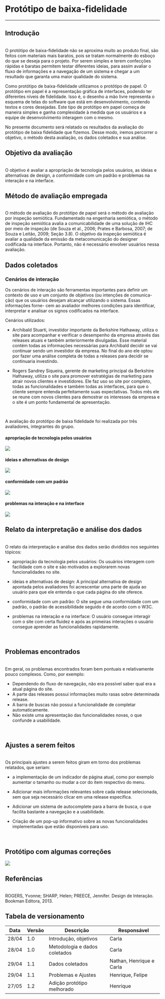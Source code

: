 # Protótipo de baixa-fidelidade

-------------------------------------------------

## Introdução

<br>
O protótipo de baixa-fidelidade não se aproxima muito ao produto final, são feitos com materiais mais baratos, pois se tratam normalmente do esboço do que se deseja para o projeto. Por serem simples e terem confecções rápidas e baratas permitem testar diferentes ideias, para assim avaliar o fluxo de informações e a navegação de um sistema e chegar a um resultado que garanta uma maior qualidade do sistema.


Como protótipo de baixa-fidelidade utilizamos o protótipo de papel. O protótipo em papel é a representação gráfica de interfaces, podendo ter diferentes níveis de fidelidade. Isso é, o desenho a mão livre representa o esquema de telas do software que está em desenvolvimento, contendo textos e cores desejadas. Este tipo de protótipo em papel começa de maneira simples e ganha complexidade à medida que os usuários e a equipe de desenvolvimento interagem com o mesmo.



No presente documento será relatado os resultados da avaliação do protótipo de baixa fidelidade que fizemos. Desse modo, iremos percorrer o objetivo, o método desta avaliação, os dados coletados e sua análise. 
<br>

## Objetivo da avaliação

<br>
O objetivo é avaliar a apropriação de tecnologia pelos usuários, as ideias e alternativas de design, a conformidade com um padrão e problemas na interação e na interface.
<br>

## Método de avaliação empregada

<br>
O método de avaliação do protótipo de papel será o método de avaliação por inspeção semiótica.
Fundamentado na engenharia semiótica, o método de inspeção semiótica avalia a comunicabilidade de uma solução de IHC por meio de inspeção (de Souza et al., 2006; Prates e Barbosa, 2007; de Souza e Leitão, 2009; Seção 3.8). O objetivo da inspeção semiótica é avaliar a qualidade da emissão da metacomunicação do designer codificada na interface. Portanto, não é necessário envolver usuários nessa avaliação.
<br>

## Dados coletados

### Cenários de interação

Os cenários de interação são ferramentas importantes para definir um contexto de uso e um conjunto de objetivos (ou intenções de comunica- ção) que os usuários desejam alcançar utilizando o sistema. Essas informações forne- cem ao avaliador melhores condições para identificar, interpretar e analisar os signos codificados na interface.

Cenários utilizados: 

* Archibald Stuarti, investidor importante da Berkshire Hathaway, utiliza o site para acompanhar e verificar o desempenho da empresa através das releases atuais e também anteriormente divulgadas. Esse material contém todas as informações necessárias para Archibald decidir se vai continuar sendo um investidor da empresa. No final do ano ele optou por fazer uma análise completa de todas a releases para decidir se continuaria investindo.

* Rogers Sandrey Siqueira, gerente de marketing principal da Berkshire Hathaway, utiliza o site para promover estratégias de marketing para atrair novos clientes e investidores. Ele faz uso so site por completo, todas as funcionalidades e também todas as interfaces, para que o cliente sempre entenda perfeitamente suas expectativas. Todos mês ele se reune com novos clientes para demostrar os interesses da empresa e o site é um ponto fundamental de apresentação.
<br>   

A avaliação do protótipo de baixa fidelidade foi realizada por três avaliadores, integrantes do grupo.
#### apropriação de tecnologia pelos usuários
![](https://raw.githubusercontent.com/Interacao-Humano-Computador/2020.2-berkshirehataway/main/Imagens/Prototipo_papel/tabela_apropria%C3%A7%C3%A3o_tecnologia.png)

#### ideias e alternativas de design
![](https://raw.githubusercontent.com/Interacao-Humano-Computador/2020.2-berkshirehataway/main/Imagens/Prototipo_papel/tabela_ideias_alternativas_design.png)

#### conformidade com um padrão
![](https://raw.githubusercontent.com/Interacao-Humano-Computador/2020.2-berkshirehataway/main/Imagens/Prototipo_papel/tabela_conformidade_padrao.png)

#### problemas na interação e na interface
![](https://raw.githubusercontent.com/Interacao-Humano-Computador/2020.2-berkshirehataway/main/Imagens/Prototipo_papel/tabela_problemas_iteraco_interface.png)
<br>

## Relato da interpretação e análise dos dados

<br>
O relato da interpretação e análise dos dados serão divididos nos seguintes tópicos:

* apropriação da tecnologia pelos usuários:
Os usuários interagem com facilidade com o site e são motivados a explorarem novas funcionalidades no site.
    
* ideias e alternativas de design:
A principal alternativa de design apontada pelos avaliadores foi acrescentar uma parte de ajuda ao usuário para que ele entenda o que cada página do site oferece.

* conformidade  com um padrão:
O site segue uma conformidade com um padrão, o padrão de acessibilidade seguido é de acordo com o W3C.

* problemas na interação e na interface:
O usuário consegue interagir com o site com certa fluidez e após as primeiras interações o usuário consegue aprender as funcionalidades rapidamente.
<br>

## Problemas encontrados

<br>
Em geral, os problemas encontrados foram bem pontuais e relativamente pouco complexos. Como, por exemplo:

* Dependendo do fluxo de navegação, não era possível saber qual era a atual página do site.
* A parte das releases possui informações muito rasas sobre determinada release.
* A barra de buscas não possui a funcionalidade de completar automaticamente.
* Não existe uma apresentação das funcionalidades novas, o que confunde a usabilidade.
<br>

## Ajustes a serem feitos

<br>
Os principais ajustes a serem feitos giram em torno dos problemas relatados, que seriam:

* a implementação de um indicador de página atual, como por exemplo aumentar o tamanho ou mudar a cor do item respectivo do menu.

* Adicionar mais informações relevantes sobre cada release selecionada, sem que seja necessário clicar em uma release específica.

* Adicionar um sistema de autocomplete para a barra de busca, o que facilita bastante a navegação e a usabilidade.

* Criação de um pop-up informativo sobre as novas funcionalidades implementadas que estão disponíveis para uso.
<br>

## Protótipo com algumas correções 

![](https://raw.githubusercontent.com/Interacao-Humano-Computador/2020.2-berkshirehataway/main/Imagens/Prototipo_papel/prototipo_corrigido.png)

## Referências

<br>
ROGERS, Yvonne; SHARP, Helen; PREECE, Jennifer. Design de Interação. Bookman Editora, 2013.
<br>

## Tabela de versionamento
Data    |Versão        | Descrição                        | Responsável
--------|-------       |------------------                |-------------
28/04   |       1.0    | Introdução, objetivos            | Carla
28/04   |       1.0    | Metodologia e dados coletados    | Carla
29/04   |       1.1    | Dados coletados                  | Nathan, Henrique e Carla
29/04   |       1.1    | Problemas e Ajustes              | Henrique, Felipe
27/05   |       1.2    | Adição protótipo melhorado       | Henrique